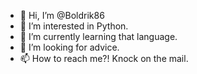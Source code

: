 - 👋 Hi, I’m @Boldrik86
- 👀 I’m interested in Python.
- 🌱 I’m currently learning that language.
- 💞️ I’m looking for advice.
- 📫 How to reach me?! Knock on the mail.

<!---
Boldrik86/Boldrik86 is a ✨ special ✨ repository because its `README.md` (this file) appears on your GitHub profile.
You can click the Preview link to take a look at your changes.
--->
